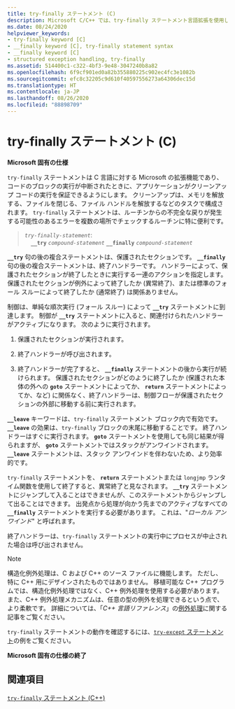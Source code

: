 ```yaml
---
title: try-finally ステートメント (C)
description: Microsoft C/C++ では、try-finally ステートメント言語拡張を使用した構造化例外処理 (SEH) が実装されています。
ms.date: 08/24/2020
helpviewer_keywords:
- try-finally keyword [C]
- __finally keyword [C], try-finally statement syntax
- __finally keyword [C]
- structured exception handling, try-finally
ms.assetid: 514400c1-c322-4bf3-9e48-3047240b8a82
ms.openlocfilehash: 6f9cf901ed0a82b355880225c902ec4fc3e1082b
ms.sourcegitcommit: efc8c32205c9d610f40597556273a64306dec15d
ms.translationtype: HT
ms.contentlocale: ja-JP
ms.lasthandoff: 08/26/2020
ms.locfileid: "88898709"
---
```

# <a name="try-finally-statement-c"></a>try-finally ステートメント (C)

**Microsoft 固有の仕様**

`try-finally` ステートメントは C 言語に対する Microsoft の拡張機能であり、コードのブロックの実行が中断されたときに、アプリケーションがクリーンアップ コードの実行を保証できるようにします。 クリーンアップは、メモリを解放する、ファイルを閉じる、ファイル ハンドルを解放するなどのタスクで構成されます。 `try-finally` ステートメントは、ルーチンからの不完全な戻りが発生する可能性のあるエラーを複数の場所でチェックするルーチンに特に便利です。

> *`try-finally-statement`*:\
> &emsp;**`__try`** *`compound-statement`* **`__finally`** *`compound-statement`*

**`__try`** 句の後の複合ステートメントは、保護されたセクションです。 **`__finally`** 句の後の複合ステートメントは、終了ハンドラーです。 ハンドラーによって、保護されたセクションが終了したときに実行する一連のアクションを指定します。 保護されたセクションが例外によって終了したか (異常終了)、または標準のフォール スルーによって終了したか (通常終了) は関係ありません。

制御は、単純な順次実行 (フォール スルー) によって **`__try`** ステートメントに到達します。 制御が **`__try`** ステートメントに入ると、関連付けられたハンドラーがアクティブになります。 次のように実行されます。

1. 保護されたセクションが実行されます。

1. 終了ハンドラーが呼び出されます。

1. 終了ハンドラーが完了すると、 **`__finally`** ステートメントの後から実行が続けられます。 保護されたセクションがどのように終了したか (保護された本体の外への **`goto`** ステートメントによってか、 **`return`** ステートメントによってか、など) に関係なく、終了ハンドラーは、制御フローが保護されたセクションの外部に移動する前に実行されます。

**`__leave`** キーワードは、`try-finally` ステートメント ブロック内で有効です。 **`__leave`** の効果は、`try-finally` ブロックの末尾に移動することです。 終了ハンドラーはすぐに実行されます。 **`goto`** ステートメントを使用しても同じ結果が得られますが、 **`goto`** ステートメントではスタックがアンワインドされます。 **`__leave`** ステートメントは、スタック アンワインドを伴わないため、より効率的です。

`try-finally` ステートメントを、 **`return`** ステートメントまたは `longjmp` ランタイム関数を使用して終了すると、異常終了と見なされます。 **`__try`** ステートメントにジャンプして入ることはできませんが、このステートメントからジャンプして出ることはできます。 出発点から処理が向かう先までのアクティブなすべての **`__finally`** ステートメントを実行する必要があります。 これは、"*ローカル アンワインド*" と呼ばれます。

終了ハンドラーは、`try-finally` ステートメントの実行中にプロセスが中止された場合は呼び出されません。

> [!NOTE]
> 構造化例外処理は、C および C++ のソース ファイルに機能します。 ただし、特に C++ 用にデザインされたものではありません。 移植可能な C++ プログラムでは、構造化例外処理ではなく、C++ 例外処理を使用する必要があります。 また、C++ 例外処理メカニズムは、任意の型の例外を処理できるという点で、より柔軟です。 詳細については、「*C++ 言語リファレンス*」の[例外処理](../cpp/exception-handling-in-visual-cpp.md)に関する記事をご覧ください。

`try-finally` ステートメントの動作を確認するには、[`try-except` ステートメント](../c-language/try-except-statement-c.md)の例をご覧ください。

**Microsoft 固有の仕様の終了**

## <a name="see-also"></a>関連項目

[`try-finally` ステートメント (C++)](../cpp/try-finally-statement.md)
